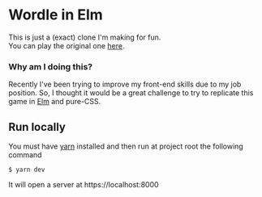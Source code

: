 # Wordle in Elm

This is just a (exact) clone I'm making for fun. <br>
You can play the original one [here](https://www.powerlanguage.co.uk/wordle/). <br>

### Why am I doing this?

Recently I've been trying to improve my front-end skills due to my job position. So, I thought it would be a great challenge to try to replicate this game in [Elm](https://elm-lang.org/) and pure-CSS.

## Run locally

You must have [yarn](https://yarnpkg.com/getting-started/install) installed and then run at project root the following command

```console
$ yarn dev
```

It will open a server at https://localhost:8000
